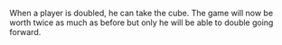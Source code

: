 When a player is doubled, he can take the cube. The game will now be worth twice as much as before but only he will be able to double going forward.